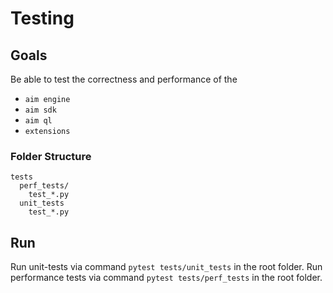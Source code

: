 # Testing

## Goals
Be able to test the correctness and performance of the
 - `aim engine`
 - `aim sdk`
 - `aim ql`
 - `extensions`

### Folder Structure

```
tests
  perf_tests/
    test_*.py
  unit_tests
    test_*.py
```

## Run
Run unit-tests via command `pytest tests/unit_tests` in the root folder.
Run performance tests via command `pytest tests/perf_tests` in the root folder.
